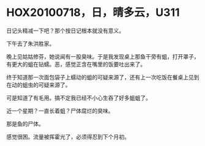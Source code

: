 # HOX20100718，日，晴多云，U311

日记头精减一下吧？那个按日记根本就没有意义。

下午去了朱洪胜家。

晚上见姑姑修芬，她说闻有一股臭味。于是我发现桌上那鱼干旁有蛆，打开罩子，有更大的蛆在钻蠕。恶，感觉正含在嘴里的饭要吐出来了。

终于知道那一次面包袋子上蠕动的蛆的可疑来源了，还有上一次吃饭在餐桌上见到在动的蛆虫的可疑来源了。

可是知道了有毛用。搞不定我已经不小心生吞了好多蛆蛆了。

近一个星期？一直长着蛆？尸体腐烂的臭味。

那是鱼的尸体。

感觉很困。流量被挥霍光了，必须得忍到下个月初。

